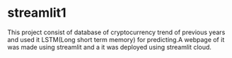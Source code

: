 # streamlit1
This project consist of database of cryptocurrency trend of previous years and used it LSTM(Long short term memory)
for predicting.A webpage of it was made using streamlit and a it was deployed using streamlit cloud.
